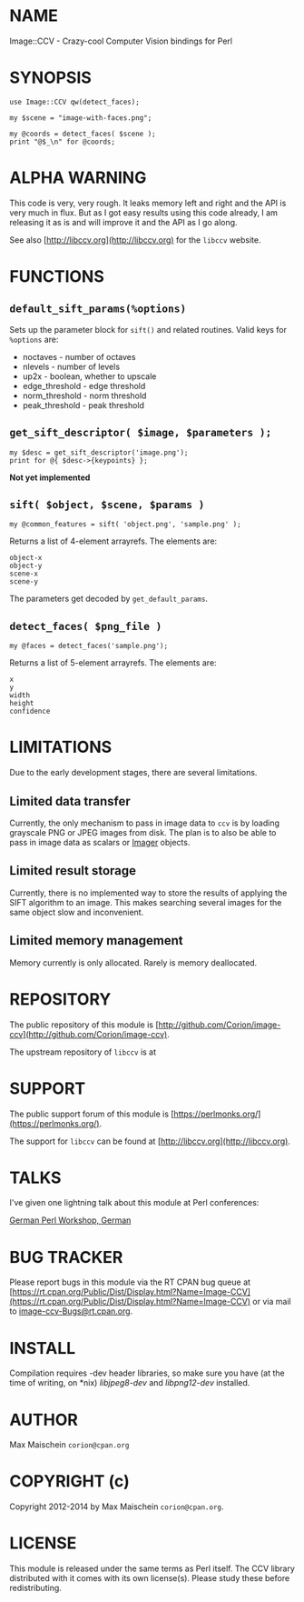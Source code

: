 # NAME

Image::CCV - Crazy-cool Computer Vision bindings for Perl

# SYNOPSIS

    use Image::CCV qw(detect_faces);

    my $scene = "image-with-faces.png";

    my @coords = detect_faces( $scene );
    print "@$_\n" for @coords;

# ALPHA WARNING

This code is very, very rough. It leaks memory left and right
and the API is very much in flux. But as I got easy results using
this code already, I am releasing it as is and will improve it and
the API as I go along.

See also [http://libccv.org](http://libccv.org) for the `libccv` website.

# FUNCTIONS

## `default_sift_params(%options)`

Sets up the parameter block for `sift()` and related routines. Valid
keys for `%options` are:

- noctaves - number of octaves
- nlevels - number of levels
- up2x - boolean, whether to upscale
- edge\_threshold - edge threshold
- norm\_threshold - norm threshold
- peak\_threshold - peak threshold

## `get_sift_descriptor( $image, $parameters );`

    my $desc = get_sift_descriptor('image.png');
    print for @{ $desc->{keypoints} };

**Not yet implemented**

## `sift( $object, $scene, $params )`

    my @common_features = sift( 'object.png', 'sample.png' );

Returns a list of 4-element arrayrefs. The elements are:

    object-x
    object-y
    scene-x
    scene-y

The parameters get decoded by `get_default_params`.

## `detect_faces( $png_file )`

    my @faces = detect_faces('sample.png');

Returns a list of 5-element arrayrefs. The elements are:

    x
    y
    width
    height
    confidence

# LIMITATIONS

Due to the early development stages, there are several limitations.

## Limited data transfer

Currently, the only mechanism to pass in image data to `ccv` is by loading
grayscale PNG or JPEG images from disk. The plan is to also be able to pass
in image data as scalars or [Imager](https://metacpan.org/pod/Imager) objects.

## Limited result storage

Currently, there is no implemented way to store the results of applying
the SIFT algorithm to an image. This makes searching several images for the
same object slow and inconvenient.

## Limited memory management

Memory currently is only allocated. Rarely is memory deallocated.

# REPOSITORY

The public repository of this module is 
[http://github.com/Corion/image-ccv](http://github.com/Corion/image-ccv).

The upstream repository of `libccv` is at

# SUPPORT

The public support forum of this module is
[https://perlmonks.org/](https://perlmonks.org/).

The support for `libccv` can be found at [http://libccv.org](http://libccv.org).

# TALKS

I've given one lightning talk about this module at Perl conferences:

[German Perl Workshop, German](http://corion.net/talks/Image-CCV-lightning-talk/image-ccv-lightning-talk.de.html)

# BUG TRACKER

Please report bugs in this module via the RT CPAN bug queue at
[https://rt.cpan.org/Public/Dist/Display.html?Name=Image-CCV](https://rt.cpan.org/Public/Dist/Display.html?Name=Image-CCV)
or via mail to [image-ccv-Bugs@rt.cpan.org](https://metacpan.org/pod/image-ccv-Bugs@rt.cpan.org).

# INSTALL

Compilation requires -dev header libraries, so make sure you have (at the time of writing, on \*nix)
_libjpeg8-dev_ and _libpng12-dev_ installed.

# AUTHOR

Max Maischein `corion@cpan.org`

# COPYRIGHT (c)

Copyright 2012-2014 by Max Maischein `corion@cpan.org`.

# LICENSE

This module is released under the same terms as Perl itself. The CCV library
distributed with it comes with its own license(s). Please study these
before redistributing.
